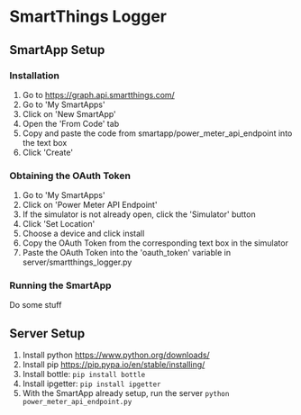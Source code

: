 SmartThings Logger
==================

SmartApp Setup
--------------

### Installation

1. Go to https://graph.api.smartthings.com/
2. Go to 'My SmartApps'
3. Click on 'New SmartApp'
4. Open the 'From Code' tab
5. Copy and paste the code from smartapp/power_meter_api_endpoint into the text box
6. Click 'Create'

### Obtaining the OAuth Token

1. Go to 'My SmartApps'
2. Click on 'Power Meter API Endpoint'
3. If the simulator is not already open, click the 'Simulator' button
4. Click 'Set Location'
5. Choose a device and click install
6. Copy the OAuth Token from the corresponding text box in the simulator
7. Paste the OAuth Token into the 'oauth_token' variable in server/smartthings_logger.py

### Running the SmartApp

Do some stuff

Server Setup
------------

1. Install python https://www.python.org/downloads/
2. Install pip https://pip.pypa.io/en/stable/installing/
3. Install bottle:
<code>pip install bottle</code>
4. Install ipgetter:
<code>pip install ipgetter</code>
5. With the SmartApp already setup, run the server
<code>python power_meter_api_endpoint.py</code>
